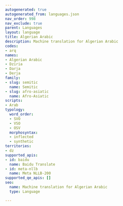 ```yaml
---
autogenerated: true
autogenerated_from: languages.json
nav_order: 998
nav_exclude: true
parent: Languages
layout: language
title: Algerian Arabic
description: Machine translation for Algerian Arabic
codes:
- arq
names:
- Algerian Arabic
- Dziria
- Darja
- Derja
family:
- slug: semitic
  name: Semitic
- slug: afro-asiatic
  name: Afro-Asiatic
scripts:
- Arab
typology:
  word_order:
  - SVO
  - VSO
  - OSV
  morphosyntax:
  - inflected
  - synthetic
territories:
- dz
supported_apis:
- id: baidu
  name: Baidu Translate
- id: meta-nllb
  name: Meta NLLB-200
supported_qe_apis: []
seo:
  name: Machine translation for Algerian Arabic
  type: Language

---
```


